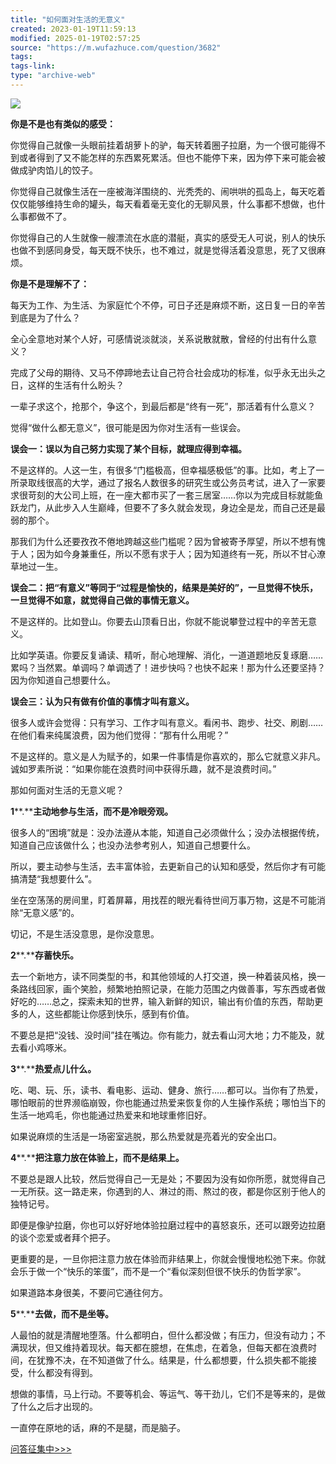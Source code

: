 ```yaml
---
title: "如何面对生活的无意义"
created: 2023-01-19T11:59:13
modified: 2025-01-19T02:57:25
source: "https://m.wufazhuce.com/question/3682"
tags:
tags-link:
type: "archive-web"
---
```


![](http://image.wufazhuce.com/FvaW3m5JiQnUbW2GobCEtaIknyIm)

**你是不是也有类似的感受：**

你觉得自己就像一头眼前挂着胡萝卜的驴，每天转着圈子拉磨，为一个很可能得不到或者得到了又不能怎样的东西累死累活。但也不能停下来，因为停下来可能会被做成驴肉馅儿的饺子。

你觉得自己就像生活在一座被海洋围绕的、光秃秃的、闹哄哄的孤岛上，每天吃着仅仅能够维持生命的罐头，每天看着毫无变化的无聊风景，什么事都不想做，也什么事都做不了。

你觉得自己的人生就像一艘漂流在水底的潜艇，真实的感受无人可说，别人的快乐也做不到感同身受，每天既不快乐，也不难过，就是觉得活着没意思，死了又很麻烦。

**你是不是理解不了：**

每天为工作、为生活、为家庭忙个不停，可日子还是麻烦不断，这日复一日的辛苦到底是为了什么？

全心全意地对某个人好，可感情说淡就淡，关系说散就散，曾经的付出有什么意义？

完成了父母的期待、又马不停蹄地去让自己符合社会成功的标准，似乎永无出头之日，这样的生活有什么盼头？

一辈子求这个，抢那个，争这个，到最后都是“终有一死”，那活着有什么意义？

觉得“做什么都无意义”，很可能是因为你对生活有一些误会。

**误会一：误以为自己努力实现了某个目标，就理应得到幸福。**

不是这样的。人这一生，有很多“门槛极高，但幸福感极低”的事。比如，考上了一所录取线很高的大学，通过了报名人数很多的研究生或公务员考试，进入了一家要求很苛刻的大公司上班，在一座大都市买了一套三居室……你以为完成目标就能鱼跃龙门，从此步入人生巅峰，但要不了多久就会发现，身边全是龙，而自己还是最弱的那个。

那我们为什么还要孜孜不倦地跨越这些门槛呢？因为曾被寄予厚望，所以不想有愧于人；因为如今身兼重任，所以不愿有求于人；因为知道终有一死，所以不甘心潦草地过一生。

**误会二：把“有意义”等同于“过程是愉快的，结果是美好的”，一旦觉得不快乐，一旦觉得不如意，就觉得自己做的事情无意义。**

不是这样的。比如登山。你要去山顶看日出，你就不能说攀登过程中的辛苦无意义。

比如学英语。你要反复诵读、精听，耐心地理解、消化，一道道题地反复琢磨……累吗？当然累。单调吗？单调透了！进步快吗？也快不起来！那为什么还要坚持？因为你知道自己想要什么。

**误会三：认为只有做有价值的事情才叫有意义。**

很多人或许会觉得：只有学习、工作才叫有意义。看闲书、跑步、社交、刷剧……在他们看来纯属浪费，因为他们觉得：“那有什么用呢？”

不是这样的。意义是人为赋予的，如果一件事情是你喜欢的，那么它就意义非凡。诚如罗素所说：“如果你能在浪费时间中获得乐趣，就不是浪费时间。”

那如何面对生活的无意义呢？

**1****.****主动地参与生活，而不是冷眼旁观。**

很多人的“困境”就是：没办法遵从本能，知道自己必须做什么；没办法根据传统，知道自己应该做什么；也没办法参考别人，知道自己想要什么。

所以，要主动参与生活，去丰富体验，去更新自己的认知和感受，然后你才有可能搞清楚“我想要什么”。

坐在空荡荡的房间里，盯着屏幕，用找茬的眼光看待世间万事万物，这是不可能消除“无意义感”的。 

切记，不是生活没意思，是你没意思。

**2****.****存蓄快乐。**

去一个新地方，读不同类型的书，和其他领域的人打交道，换一种着装风格，换一条路线回家，画个笑脸，频繁地拍照记录，在能力范围之内做善事，写东西或者做好吃的……总之，探索未知的世界，输入新鲜的知识，输出有价值的东西，帮助更多的人，这些都能让你感到快乐，感到有价值。

不要总是把“没钱、没时间”挂在嘴边。你有能力，就去看山河大地；力不能及，就去看小鸡啄米。

**3****.****热爱点儿什么。**

吃、喝、玩、乐，读书、看电影、运动、健身、旅行……都可以。当你有了热爱，哪怕眼前的世界濒临崩毁，你也能通过热爱来恢复你的人生操作系统；哪怕当下的生活一地鸡毛，你也能通过热爱来和地球重修旧好。

如果说麻烦的生活是一场密室逃脱，那么热爱就是亮着光的安全出口。

**4****.****把注意力放在体验上，而不是结果上。**

不要总是跟人比较，然后觉得自己一无是处；不要因为没有如你所愿，就觉得自己一无所获。这一路走来，你遇到的人、淋过的雨、熬过的夜，都是你区别于他人的独特记号。

即便是像驴拉磨，你也可以好好地体验拉磨过程中的喜怒哀乐，还可以跟旁边拉磨的谈个恋爱或者拜个把子。

更重要的是，一旦你把注意力放在体验而非结果上，你就会慢慢地松弛下来。你就会乐于做一个“快乐的笨蛋”，而不是一个“看似深刻但很不快乐的伪哲学家”。

如果道路本身很美，不要问它通往何方。

**5****.****去做，而不是坐等。**

人最怕的就是清醒地堕落。什么都明白，但什么都没做；有压力，但没有动力；不满现状，但又维持着现状。每天都在臆想，在焦虑，在着急，但每天都在浪费时间，在犹豫不决，在不知道做了什么。结果是，什么都想要，什么损失都不能接受，什么都没有得到。

想做的事情，马上行动。不要等机会、等运气、等干劲儿，它们不是等来的，是做了什么之后才出现的。

一直停在原地的话，麻的不是腿，而是脑子。

[问答征集中>>>](https://jinshuju.net/f/H4SS9U)

